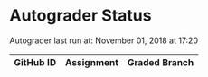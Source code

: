 # Autograder Status
Autograder last run at: November 01, 2018 at 17:20

| GitHub ID | Assignment | Graded Branch |
|-----------|------------|---------------|

